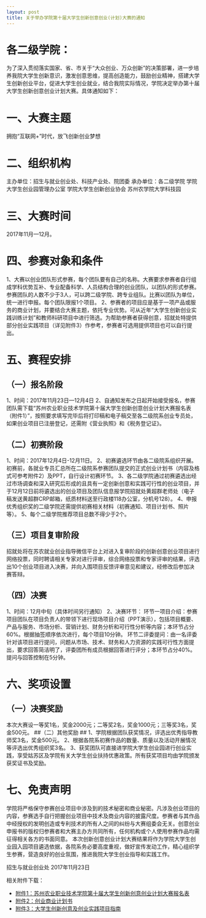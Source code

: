 ```yaml
---
layout: post
title: 关于举办学院第十届大学生创新创意创业(计划)大赛的通知
---
```


# 各二级学院： #

为了深入贯彻落实国家、省、市关于“大众创业、万众创新”的决策部署，进一步培养我院大学生创新意识，激发创意思维，提高创造能力，鼓励创业精神，搭建大学生创新创业平台，促进大学生创业就业，结合我院实际情况，学院决定举办第十届大学生创新创意创业计划大赛。具体通知如下：

<!--more-->

# 一、大赛主题 #
拥抱“互联网+”时代，放飞创新创业梦想

# 二、组织机构 #
主办单位：招生与就业创业处、科技产业处、院团委
承办单位：各二级学院
学院大学生创业园管理办公室
学院大学生创新创业协会
苏州农学院大学科技园

# 三、大赛时间 #
2017年11月—12月。

# 四、参赛对象和条件 #
1、大赛以创业团队形式参赛，每个团队要有自己的名称。大赛要求参赛者自行组成学科优势互补、专业配备科学、人员结构合理的创业团队，以团队的形式参赛。参赛团队的人数不少于3人，可以跨二级学院、跨专业组队。比赛以团队为单位，统一进行申报。每个团队限报1个项目。
2、参赛者的项目应是基于一项产品或服务的商业计划，并要结合大赛主题，依托专业优势。可从近年“大学生创新创业实践训练计划”和教师科研项目中进行筛选。为帮助参赛者获得创意，招就处特提供部分创业实践项目（详见附件3）作参考，参赛者可选用提供项目也可以自行提出。

# 五、赛程安排 #
## （一）报名阶段 ##
1、时间：2017年11月23日—12月4日
2、自通知发布之日起开始接受报名，参赛团队需下载“苏州农业职业技术学院第十届大学生创新创意创业计划大赛报名表（附件1）”，按照要求填写完毕后将打印稿和电子稿交至各二级院系创业专员处，如果创业项目已注册登记，还需附《营业执照》和《税务登记证》。

## （二）初赛阶段 ##
1、时间：2017年12月4日-12月11日。
2、初赛遴选环节由各二级院系组织开展。初赛前，各就业专员汇总所在二级院系参赛团队提交的正式创业计划书（内容及格式可参考附件2）及PPT，自行设计初赛环节。
3、各二级学院通过初赛遴选出经过市场调查和深入研究后形成的且具有一定创新创意和实践可行性的创业项目，并于12月12日前将遴选出的创业项目及团队信息报学院招就处黄超群老师处（电子稿发送黄超群CRP邮箱，纸质材料送至行政楼118办公室，分机号128）。
4、申报优秀组织奖的二级学院还需提供初赛相关材料（初赛通知、项目计划书、照片等）。
5、每个二级学院推荐项目总数不得少于2个。

## （三）项目复审阶段 ##
招就处将在苏农就业创业指导微信平台上对进入复审阶段的创新创意创业项目进行网络投票，同时聘请相关专家对进行评审，综合网络投票和专家评审的结果，评选出10个创业项目进入决赛，并向入围项目反馈评审意见和建议，经修改后参加决赛答辩。

## （四）决赛 ##
1、时间：12月中旬（具体时间另行通知）
2、决赛环节：
环节一项目介绍：参赛项目团队在项目负责人的带领下进行现场项目介绍（PPT演示），包括项目概要、产品与服务、市场分析、营销计划、财务分析和可行性分析等内容；本环节占分60%。根据抽签顺序依次进行，每个项目10分钟。
环节二评委提问：由一名评委针对该项目进行提问，问题从市场、技术、财务和人力资源的实践可行性方面提出，要求回答简洁明了，评委团所有成员根据回答进行评分；本环节占分40%。提问与回答控制在5分钟。

# 六、奖项设置 #
## （一）决赛奖励 ##
本次大赛设一等奖1名，奖金2000元；二等奖2名，奖金1000元；三等奖3名，奖金500元。
##（二）其他奖励 ##
1、学院根据团队获奖情况，评选出优秀指导教师奖3名，奖金500元。
2、根据各院系初赛作品的数量、质量以及活动开展情况等评选出优秀组织奖3名。
3、获奖团队可直接进学院大学生创业园进行创业实践，享受姑苏区及学院有关大学生创业扶持优惠政策。所有获奖项目均由学院颁发获奖证书及奖励。

# 七、免责声明 #
学院将严格保守参赛创业项目中涉及到的技术秘密和商业秘密。凡涉及创业项目的内容，参赛选手自行把握创业项目中技术及商业内容的披露尺度。参赛者与其作品中经授权的发明创造或专利技术的所有人之间的纠纷与大赛组委会无关。创意创业申报书的版权归参赛者和大赛主办方共同所有，任何机构或个人使用参赛作品均需征得相关各方的书面同意。
本次创新创意创业计划大赛结果将作为学院大学生创业园入园项目遴选依据，各院系务必要高度重视，做好宣传发动工作，精心组织学生参赛，营造良好的创业氛围，推进我院大学生创业指导和实践工作。

招生与就业创业处
2017年11月23日


相关附件下载：

* [附件1：苏州农业职业技术学院第十届大学生创新创意创业计划大赛报名表](https://share.weiyun.com/5iIAaN9)
* [附件2：创业商业计划书](https://share.weiyun.com/5Ue74Uy)
* [附件3：大学生创新创意及创业实践项目指南](https://share.weiyun.com/58hh7Bg)
